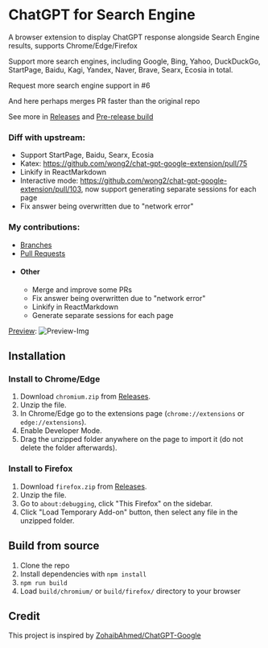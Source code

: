 # ChatGPT for Search Engine

A browser extension to display ChatGPT response alongside Search Engine results, supports Chrome/Edge/Firefox

Support more search engines, including Google, Bing, Yahoo, DuckDuckGo, StartPage, Baidu, Kagi, Yandex, Naver, Brave, Searx, Ecosia in total.

Request more search engine support in #6

And here perhaps merges PR faster than the original repo

See more in [Releases](https://github.com/josStorer/chat-gpt-search-engine-extension/releases) and [Pre-release build](https://github.com/josStorer/chat-gpt-search-engine-extension/actions)

### Diff with upstream:
- Support StartPage, Baidu, Searx, Ecosia
- Katex: https://github.com/wong2/chat-gpt-google-extension/pull/75
- Linkify in ReactMarkdown
- Interactive mode: https://github.com/wong2/chat-gpt-google-extension/pull/103, now support generating separate sessions for each page
- Fix answer being overwritten due to "network error"

### My contributions:
- [Branches](https://github.com/josStorer/chat-gpt-search-engine-extension/branches)
- [Pull Requests](https://github.com/wong2/chat-gpt-google-extension/pulls?q=is%3Apr+author%3AjosStorer+)
- #### Other
  - Merge and improve some PRs
  - Fix answer being overwritten due to "network error"
  - Linkify in ReactMarkdown
  - Generate separate sessions for each page

[Preview](./screenshot/README.md):
![Preview-Img](https://user-images.githubusercontent.com/13366013/207279210-e07657c8-c3f0-4436-a5f7-2fda6cc61dd8.png)

## Installation

### Install to Chrome/Edge

1. Download `chromium.zip` from [Releases](https://github.com/josStorer/chat-gpt-search-engine-extension/releases).
2. Unzip the file.
3. In Chrome/Edge go to the extensions page (`chrome://extensions` or `edge://extensions`).
4. Enable Developer Mode.
5. Drag the unzipped folder anywhere on the page to import it (do not delete the folder afterwards).

### Install to Firefox

1. Download `firefox.zip` from [Releases](https://github.com/josStorer/chat-gpt-search-engine-extension/releases).
2. Unzip the file.
3. Go to `about:debugging`, click "This Firefox" on the sidebar.
4. Click "Load Temporary Add-on" button, then select any file in the unzipped folder.

## Build from source

1. Clone the repo
2. Install dependencies with `npm install`
3. `npm run build`
4. Load `build/chromium/` or `build/firefox/` directory to your browser

## Credit

This project is inspired by [ZohaibAhmed/ChatGPT-Google](https://github.com/ZohaibAhmed/ChatGPT-Google)
